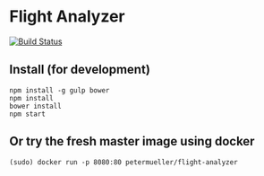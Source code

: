 # Flight Analyzer
[![Build Status](https://travis-ci.org/ORFAP/flight-analyzer.svg?branch=master)](https://travis-ci.org/ORFAP/flight-analyzer/)

## Install (for development)

```
npm install -g gulp bower
npm install
bower install
npm start
```

## Or try the fresh master image using docker 

`(sudo) docker run -p 8080:80 petermueller/flight-analyzer`

